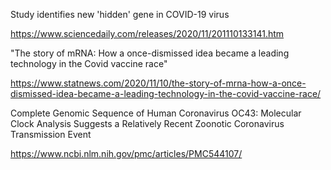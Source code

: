 Study identifies new 'hidden' gene in COVID-19 virus

https://www.sciencedaily.com/releases/2020/11/201110133141.htm


"The story of mRNA: How a once-dismissed idea became a leading technology in the Covid vaccine race"

https://www.statnews.com/2020/11/10/the-story-of-mrna-how-a-once-dismissed-idea-became-a-leading-technology-in-the-covid-vaccine-race/


Complete Genomic Sequence of Human Coronavirus OC43: Molecular Clock Analysis Suggests a Relatively Recent Zoonotic Coronavirus Transmission Event

https://www.ncbi.nlm.nih.gov/pmc/articles/PMC544107/

